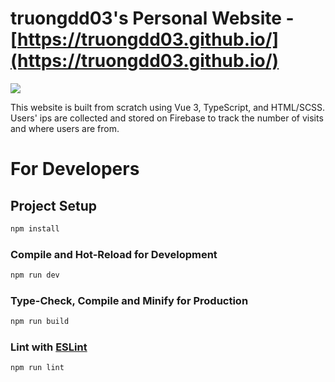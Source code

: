 # truongdd03's Personal Website - [https://truongdd03.github.io/](https://truongdd03.github.io/)

![](https://github.com/truongdd03/truongdd03.github.io/workflows/Build/badge.svg)

This website is built from scratch using Vue 3, TypeScript, and HTML/SCSS. Users' ips are collected and stored on Firebase to track the number of visits and where users are from.

# For Developers

## Project Setup

```sh
npm install
```

### Compile and Hot-Reload for Development

```sh
npm run dev
```

### Type-Check, Compile and Minify for Production

```sh
npm run build
```

### Lint with [ESLint](https://eslint.org/)

```sh
npm run lint
```
